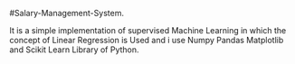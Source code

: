#Salary-Management-System.

It is a simple implementation of supervised Machine Learning in which the concept of Linear Regression is Used and i use Numpy Pandas Matplotlib and Scikit Learn Library of Python.
